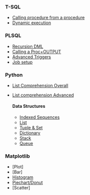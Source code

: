 ### T-SQL
* [Calling procedure from a procedure](scripts/procedure_output_call.sql)
* [Dynamic execution](scripts/dynamic_parameters.sql)

### PLSQL
* [Recursion DML](scripts/recursion_dml.sql)
* [Calling a Proc+OUTPUT](scripts/ora_calling_proc.sql)
* [Advanced Triggers](scripts/ora_triggers_advanced.sql)
* [Job setup](scripts/job.sql)

### Python
* [List Comprehension Overall](scripts/list_comprehension_overall.ipynb)
* [List comprehension Advanced](scripts/list_comprehension_1.ipynb)

  #### Data Structures
  * [Indexed Sequences](scripts/ds_indexed_sequences.ipynb)
  * [List](scripts/ds_list.ipynb)
  * [Tuple & Set](scripts/ds_tuple_set.ipynb)
  * [Dictionary](scripts/ds_dictionary.ipynb)
  * [Stack](scripts/ds_stack.ipynb)
  * [Queue](scripts/ds_queue.ipynb)

### Matplotlib
* [Plot]
* [Bar]
* [Histogram](scripts/histogram.ipynb)
* [Piechart/Donut](matplotlib/pie_chart.ipynb)
* [Scatter]

